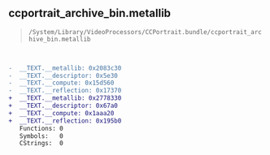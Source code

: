 ## ccportrait_archive_bin.metallib

> `/System/Library/VideoProcessors/CCPortrait.bundle/ccportrait_archive_bin.metallib`

```diff

 
-  __TEXT.__metallib: 0x2083c30
-  __TEXT.__descriptor: 0x5e30
-  __TEXT.__compute: 0x15d560
-  __TEXT.__reflection: 0x17370
+  __TEXT.__metallib: 0x2778330
+  __TEXT.__descriptor: 0x67a0
+  __TEXT.__compute: 0x1aaa20
+  __TEXT.__reflection: 0x195b0
   Functions: 0
   Symbols:   0
   CStrings:  0

```
